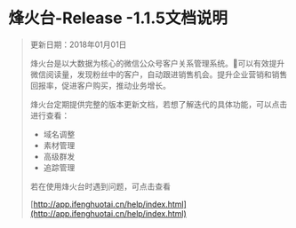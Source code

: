 # 烽火台-Release -1.1.5文档说明

> 更新日期：2018年01月01日
>
> 烽火台是以大数据为核心的微信公众号客户关系管理系统。可以有效提升微信阅读量，发现粉丝中的客户，自动跟进销售机会。提升企业营销和销售回报率，促进客户购买，推动业务增长。
>
> 烽火台定期提供完整的版本更新文档，若想了解迭代的具体功能，可以点击进行查看：
>
> * 域名调整
> * 素材管理
> * 高级群发
> * 追踪管理
>
> 若在使用烽火台时遇到问题，可点击查看
>
> [http://app.ifenghuotai.cn/help/index.html](http://app.ifenghuotai.cn/help/index.html)




